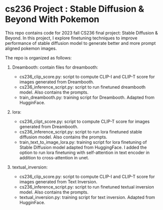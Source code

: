 # cs236 Project : Stable Diffusion & Beyond With Pokemon

This repo contains code for 2023 fall CS236 final project: Stable Diffusion & Beyond. In this project, I explore finetuning techniques to improve performance of stable
diffusion model to generate better and more prompt aligned pokemon images.

The repo is organized as follows:

1. Dreambooth: contain files for dreambooth:
   - cs236_clip_score.py: script to compute CLIP-I and CLIP-T score for images generated from Dreambooth.
   - cs236_inference_script.py: script to run finetuned dreambooth model. Also contains the prompts.
   - train_dreambooth.py: training script for Dreambooth. Adapted from HugginFace.

2. lora:
   - cs236_clipt_score.py: script to compute CLIP-T score for images generated from Dreambooth.
   - cs236_inference_script.py: script to run lora finetuned stable diffusion model. Also contains the prompts.
   - train_text_to_image_lora.py: training script for lora finetuning of Stable Diffusion model adapted from HuggingFace. I added the option to run lora finetuning with self-attention in text encoder in addition to cross-attention in unet.

3. textual_inversion:
   - cs236_clip_score.py: script to compute CLIP-I and CLIP-T score for images generated from Text Inversion.
   - cs236_inference_script.py: script to run finetuned textual inversion model. Also contains the prompts.
   - textual_inversion.py: training script for text inversion. Adapted from HugginFace.
